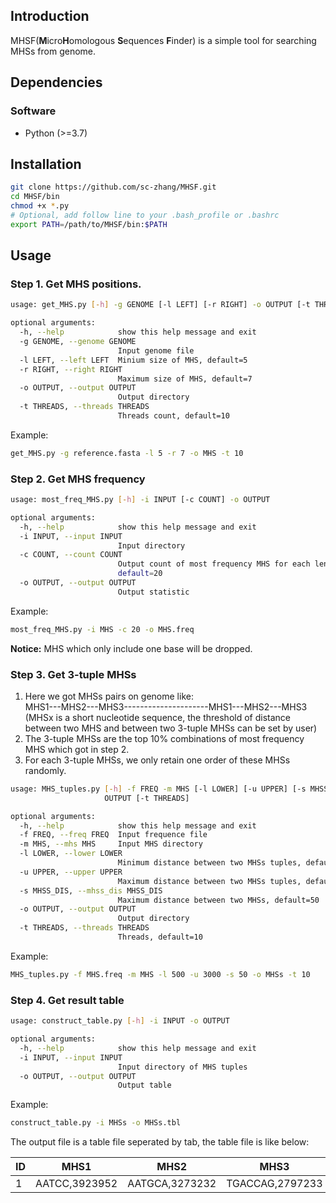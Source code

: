 ## Introduction

MHSF(**M**icro**H**omologous **S**equences **F**inder) is a simple tool for searching MHSs from genome.

## Dependencies

### Software

* Python (>=3.7)

## Installation

```bash
git clone https://github.com/sc-zhang/MHSF.git
cd MHSF/bin
chmod +x *.py
# Optional, add follow line to your .bash_profile or .bashrc
export PATH=/path/to/MHSF/bin:$PATH
```

## Usage

### Step 1. Get MHS positions.

```bash
usage: get_MHS.py [-h] -g GENOME [-l LEFT] [-r RIGHT] -o OUTPUT [-t THREADS]

optional arguments:
  -h, --help            show this help message and exit
  -g GENOME, --genome GENOME
                        Input genome file
  -l LEFT, --left LEFT  Minium size of MHS, default=5
  -r RIGHT, --right RIGHT
                        Maximum size of MHS, default=7
  -o OUTPUT, --output OUTPUT
                        Output directory
  -t THREADS, --threads THREADS
                        Threads count, default=10
```

Example:

```bash
get_MHS.py -g reference.fasta -l 5 -r 7 -o MHS -t 10
```

### Step 2. Get MHS frequency

```bash
usage: most_freq_MHS.py [-h] -i INPUT [-c COUNT] -o OUTPUT

optional arguments:
  -h, --help            show this help message and exit
  -i INPUT, --input INPUT
                        Input directory
  -c COUNT, --count COUNT
                        Output count of most frequency MHS for each length,
                        default=20
  -o OUTPUT, --output OUTPUT
                        Output statistic
```

Example:

```bash
most_freq_MHS.py -i MHS -c 20 -o MHS.freq
```

**Notice:** MHS which only include one base will be dropped.

### Step 3. Get 3-tuple MHSs

1. Here we got MHSs pairs on genome like:  
   MHS1---MHS2---MHS3---------------------MHS1---MHS2---MHS3  
   (MHSx is a short nucleotide sequence, the threshold of distance between two MHS and between two 3-tuple MHSs can be
   set
   by user)
2. The 3-tuple MHSs are the top 10% combinations of most frequency MHS which got in step 2.
3. For each 3-tuple MHSs, we only retain one order of these MHSs randomly.

```bash
usage: MHS_tuples.py [-h] -f FREQ -m MHS [-l LOWER] [-u UPPER] [-s MHSS_DIS] -o
                     OUTPUT [-t THREADS]

optional arguments:
  -h, --help            show this help message and exit
  -f FREQ, --freq FREQ  Input frequence file
  -m MHS, --mhs MHS     Input MHS directory
  -l LOWER, --lower LOWER
                        Minimum distance between two MHSs tuples, default=500
  -u UPPER, --upper UPPER
                        Maximum distance between two MHSs tuples, default=3000
  -s MHSS_DIS, --mhss_dis MHSS_DIS
                        Maximum distance between two MHSs, default=50
  -o OUTPUT, --output OUTPUT
                        Output directory
  -t THREADS, --threads THREADS
                        Threads, default=10
```

Example:

```bash
MHS_tuples.py -f MHS.freq -m MHS -l 500 -u 3000 -s 50 -o MHSs -t 10
```

### Step 4. Get result table

```bash
usage: construct_table.py [-h] -i INPUT -o OUTPUT

optional arguments:
  -h, --help            show this help message and exit
  -i INPUT, --input INPUT
                        Input directory of MHS tuples
  -o OUTPUT, --output OUTPUT
                        Output table
```

Example:

```bash
construct_table.py -i MHSs -o MHSs.tbl
```

The output file is a table file seperated by tab, the table file is like below:

| ID | MHS1          | MHS2           | MHS3            |
|----|---------------|----------------|-----------------|
| 1  | AATCC,3923952 | AATGCA,3273232 | TGACCAG,2797233 |